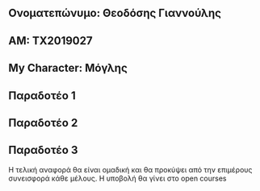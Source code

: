 ## Ονοματεπώνυμο: Θεοδόσης Γιαννούλης
## ΑΜ: TX2019027
## My Character: Μόγλης

## Παραδοτέο 1 


## Παραδοτέο 2 


## Παραδοτέο 3 


Η τελική αναφορά θα είναι ομαδική και θα προκύψει από την επιμέρους συνεισφορά κάθε μέλους. Η υποβολή θα γίνει στο open courses
